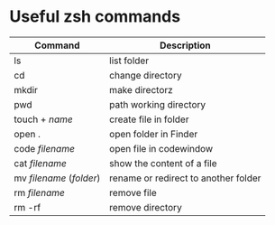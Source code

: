 # Useful zsh commands

| Command                  | Description                          |
| ------------------------ | ------------------------------------ |
| ls                       | list folder                          |
| cd                       | change directory                     |
| mkdir                    | make directorz                       |
| pwd                      | path working directory               |
| touch + _name_           | create file in folder                |
| open .                   | open folder in Finder                |
| code _filename_          | open file in codewindow              |
| cat _filename_           | show the content of a file           |
| mv _filename_ (_folder_) | rename or redirect to another folder |
| rm _filename_            | remove file                          |
| rm -rf                   | remove directory                     |
